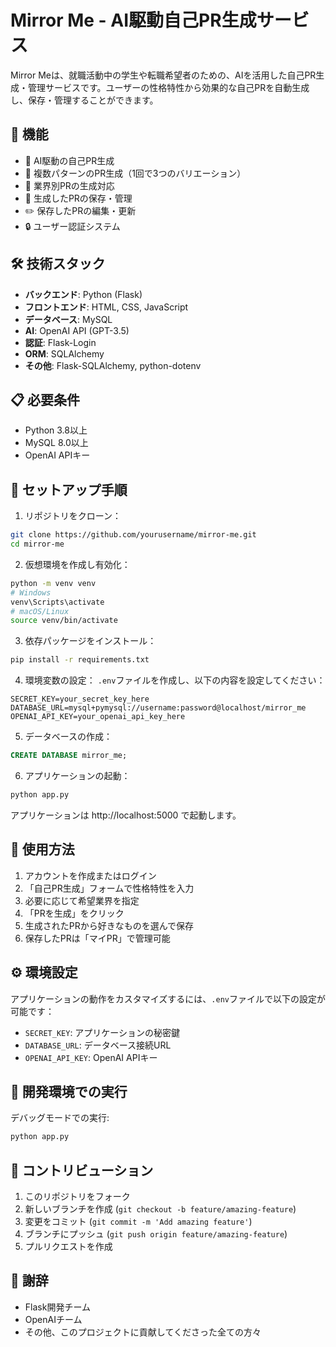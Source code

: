 # Mirror Me - AI駆動自己PR生成サービス

Mirror Meは、就職活動中の学生や転職希望者のための、AIを活用した自己PR生成・管理サービスです。ユーザーの性格特性から効果的な自己PRを自動生成し、保存・管理することができます。

## 🌟 機能

- 🤖 AI駆動の自己PR生成
- 📝 複数パターンのPR生成（1回で3つのバリエーション）
- 💼 業界別PRの生成対応
- 📂 生成したPRの保存・管理
- ✏️ 保存したPRの編集・更新
- 🔒 ユーザー認証システム

## 🛠️ 技術スタック

- **バックエンド**: Python (Flask)
- **フロントエンド**: HTML, CSS, JavaScript
- **データベース**: MySQL
- **AI**: OpenAI API (GPT-3.5)
- **認証**: Flask-Login
- **ORM**: SQLAlchemy
- **その他**: Flask-SQLAlchemy, python-dotenv

## 📋 必要条件

- Python 3.8以上
- MySQL 8.0以上
- OpenAI APIキー

## 🚀 セットアップ手順

1. リポジトリをクローン：
```bash
git clone https://github.com/yourusername/mirror-me.git
cd mirror-me
```

2. 仮想環境を作成し有効化：
```bash
python -m venv venv
# Windows
venv\Scripts\activate
# macOS/Linux
source venv/bin/activate
```

3. 依存パッケージをインストール：
```bash
pip install -r requirements.txt
```

4. 環境変数の設定：
`.env`ファイルを作成し、以下の内容を設定してください：
```
SECRET_KEY=your_secret_key_here
DATABASE_URL=mysql+pymysql://username:password@localhost/mirror_me
OPENAI_API_KEY=your_openai_api_key_here
```

5. データベースの作成：
```sql
CREATE DATABASE mirror_me;
```

6. アプリケーションの起動：
```bash
python app.py
```

アプリケーションは http://localhost:5000 で起動します。

## 💫 使用方法

1. アカウントを作成またはログイン
2. 「自己PR生成」フォームで性格特性を入力
3. 必要に応じて希望業界を指定
4. 「PRを生成」をクリック
5. 生成されたPRから好きなものを選んで保存
6. 保存したPRは「マイPR」で管理可能

## ⚙️ 環境設定

アプリケーションの動作をカスタマイズするには、`.env`ファイルで以下の設定が可能です：

- `SECRET_KEY`: アプリケーションの秘密鍵
- `DATABASE_URL`: データベース接続URL
- `OPENAI_API_KEY`: OpenAI APIキー

## 🔧 開発環境での実行

デバッグモードでの実行:
```bash
python app.py
```

## 👥 コントリビューション

1. このリポジトリをフォーク
2. 新しいブランチを作成 (`git checkout -b feature/amazing-feature`)
3. 変更をコミット (`git commit -m 'Add amazing feature'`)
4. ブランチにプッシュ (`git push origin feature/amazing-feature`)
5. プルリクエストを作成


## 🙏 謝辞

- Flask開発チーム
- OpenAIチーム
- その他、このプロジェクトに貢献してくださった全ての方々